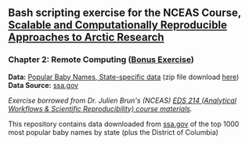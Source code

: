 ## Bash scripting exercise for the NCEAS Course, [Scalable and Computationally Reproducible Approaches to Arctic Research](https://learning.nceas.ucsb.edu/2022-09-arctic/)
### Chapter 2: Remote Computing ([Bonus Exercise](https://learning.nceas.ucsb.edu/2022-09-arctic/sections/02-remote-computing.html#bonus-exercise-automate-processes-with-a-bash-script))

**Data:** [Popular Baby Names, State-specific data](https://www.ssa.gov/oact/babynames/limits.html) (zip file download [here](https://www.ssa.gov/oact/babynames/state/namesbystate.zip))  
**Data Source:** [ssa.gov](https://www.ssa.gov/)

*Exercise borrowed from Dr. Julien Brun's (NCEAS) [EDS 214 (Analytical Workflows & Scientific Reproducibility) course materials](https://github.com/brunj7/EDS-214-analytical-workflows).*

This repository contains data downloaded from [ssa.gov](https://www.ssa.gov/) of the top 1000 most popular baby names by state (plus the District of Columbia)
